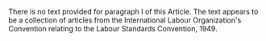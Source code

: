 There is no text provided for paragraph I of this Article. The text appears to be a collection of articles from the International Labour Organization's Convention relating to the Labour Standards Convention, 1949.